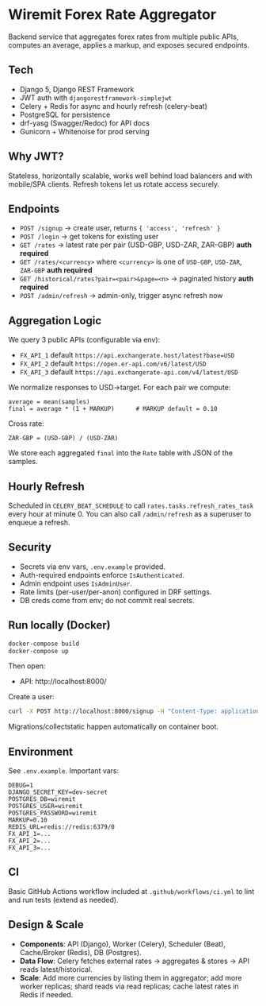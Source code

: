 # Wiremit Forex Rate Aggregator

Backend service that aggregates forex rates from multiple public APIs, computes an average, applies a markup, and exposes secured endpoints.

## Tech

- Django 5, Django REST Framework
- JWT auth with `djangorestframework-simplejwt`
- Celery + Redis for async and hourly refresh (celery-beat)
- PostgreSQL for persistence
- drf-yasg (Swagger/Redoc) for API docs
- Gunicorn + Whitenoise for prod serving

## Why JWT?

Stateless, horizontally scalable, works well behind load balancers and with mobile/SPA clients. Refresh tokens let us rotate access securely.

## Endpoints

- `POST /signup` → create user, returns `{ 'access', 'refresh' }`
- `POST /login` → get tokens for existing user
- `GET /rates` → latest rate per pair (USD-GBP, USD-ZAR, ZAR-GBP) **auth required**
- `GET /rates/<currency>` where `<currency>` is one of `USD-GBP`, `USD-ZAR`, `ZAR-GBP` **auth required**
- `GET /historical/rates?pair=<pair>&page=<n>` → paginated history **auth required**
- `POST /admin/refresh` → admin-only, trigger async refresh now

## Aggregation Logic

We query 3 public APIs (configurable via env):

- `FX_API_1` default `https://api.exchangerate.host/latest?base=USD`
- `FX_API_2` default `https://open.er-api.com/v6/latest/USD`
- `FX_API_3` default `https://api.exchangerate-api.com/v4/latest/USD`

We normalize responses to USD→target. For each pair we compute:

```
average = mean(samples)
final = average * (1 + MARKUP)      # MARKUP default = 0.10
```

Cross rate:

```
ZAR-GBP = (USD-GBP) / (USD-ZAR)
```

We store each aggregated `final` into the `Rate` table with JSON of the samples.

## Hourly Refresh

Scheduled in `CELERY_BEAT_SCHEDULE` to call `rates.tasks.refresh_rates_task` every hour at minute 0.
You can also call `/admin/refresh` as a superuser to enqueue a refresh.

## Security

- Secrets via env vars, `.env.example` provided.
- Auth-required endpoints enforce `IsAuthenticated`.
- Admin endpoint uses `IsAdminUser`.
- Rate limits (per-user/per-anon) configured in DRF settings.
- DB creds come from env; do not commit real secrets.

## Run locally (Docker)

```bash
docker-compose build
docker-compose up
```

Then open:

- API: http://localhost:8000/

Create a user:

```bash
curl -X POST http://localhost:8000/signup -H "Content-Type: application/json" -d '{"username":"alice","password":"secretpass!"}'
```

Migrations/collectstatic happen automatically on container boot.

## Environment

See `.env.example`. Important vars:

```
DEBUG=1
DJANGO_SECRET_KEY=dev-secret
POSTGRES_DB=wiremit
POSTGRES_USER=wiremit
POSTGRES_PASSWORD=wiremit
MARKUP=0.10
REDIS_URL=redis://redis:6379/0
FX_API_1=...
FX_API_2=...
FX_API_3=...
```

## CI

Basic GitHub Actions workflow included at `.github/workflows/ci.yml` to lint and run tests (extend as needed).

## Design & Scale

- **Components**: API (Django), Worker (Celery), Scheduler (Beat), Cache/Broker (Redis), DB (Postgres).
- **Data Flow**: Celery fetches external rates → aggregates & stores → API reads latest/historical.
- **Scale**: Add more currencies by listing them in aggregator; add more worker replicas; shard reads via read replicas; cache latest rates in Redis if needed.


